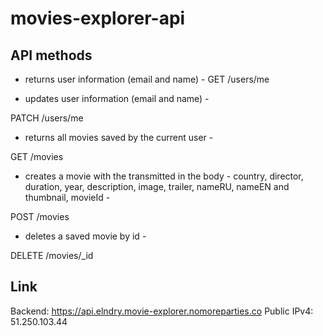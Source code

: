 # movies-explorer-api

## API methods
* returns user information (email and name) -
GET /users/me

* updates user information (email and name) -

PATCH /users/me

* returns all movies saved by the current user -

GET /movies

* creates a movie with the transmitted in the body - country, director, duration, year, description, image, trailer, nameRU, nameEN and thumbnail, movieId -

POST /movies

* deletes a saved movie by id -

DELETE /movies/_id


## Link
Backend: https://api.elndry.movie-explorer.nomoreparties.co
Public IPv4: 51.250.103.44
